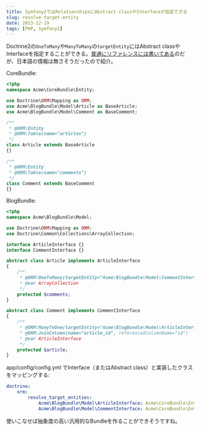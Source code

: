 ```yaml
---
title: Symfony2ではRelationshipsにAbstract classやInterfaceが指定できる
slug: resolve-target-entity
date: 2013-12-19
tags: [PHP, Symfony2]
---
```


Doctrine2の`OneToMany`や`ManyToMany`の`targetEntity`にはAbstract classやInterfaceを指定することができる。[普通にリファレンスには書いてある](http://symfony.com/doc/current/cookbook/doctrine/resolve_target_entity.html)のだが、日本語の情報は無さそうだったので紹介。

CoreBundle:

```php
<?php
namespace Acme\CoreBundle\Entity;

use Doctrine\ORM\Mapping as ORM;
use Acme\BlogBundle\Model\Article as BaseArticle;
use Acme\BlogBundle\Model\Comment as BaseComment;

/**
 * @ORM\Entity
 * @ORM\Table(name="articles")
 */
class Article extends BaseArticle
{}

/**
 * @ORM\Entity
 * @ORM\Table(name="comments")
 */
class Comment extends BaseComment
{}
```

BlogBundle:

```php
<?php
namespace Acme\BlogBundle\Model;

use Doctrine\ORM\Mapping as ORM;
use Doctrine\Common\Collections\ArrayCollection;

interface ArticleInterface {}
interface CommentInterface {}

abstract class Article implements ArticleInterface
{
    /**
     * @ORM\OneToMany(targetEntity="Acme\BlogBundle\Model\CommentInterface", mappedBy="article")
     * @var ArrayCollection
     */
    protected $comments;
}

abstract class Comment implements CommentInterface
{
    /**
     * @ORM\ManyToOne(targetEntity="Acme\BlogBundle\Model\ArticleInterface")
     * @ORM\JoinColumn(name="article_id", referencedColumnName="id")
     * @var ArticleInterface
     */
    protected $article;
}
```

app/config/config.yml でInterface（またはAbstract class）と実装したクラスをマッピングする:

```yaml
doctrine:
    orm:
        resolve_target_entities:
            Acme\BlogBundle\Model\ArticleInterface: Acme\CoreBundle\Entity\Article
            Acme\BlogBundle\Model\CommentInterface: Acme\CoreBundle\Entity\Comment
```

使いこなせば抽象度の高い汎用的なBundleを作ることができそうですね。
